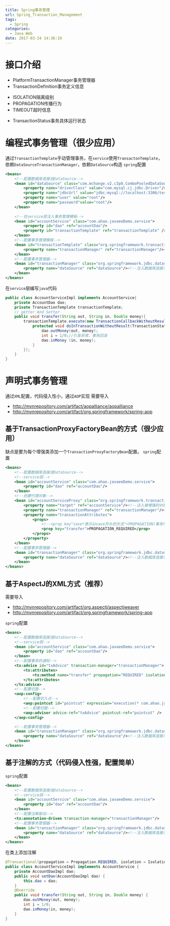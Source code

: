 ```yaml
---
title: Spring事务管理
url: Spring_Transaction_Management
tags:
  - Spring
categories:
  - Java Web
date: 2017-03-24 14:36:19
---
```


# 接口介绍
- PlatformTransactionManager事务管理器
- TransactionDefinition事务定义信息
 * ISOLATION隔离级别
 * PROPAGATION传播行为
 * TIMEOUT超时信息
- TransactionStatus事务具体运行状态

<!-- more -->

# 编程式事务管理（很少应用）
通过`TransactionTemplate`手动管理事务，在`service`使用`TransactonTemplate`，依赖`DataSourceTransactionManager`，依赖`DataSource`构造
`spring`配置
```xml
<beans>
    <!--配置数据库连接池DataSource-->
    <bean id="dataSource" class="com.mchange.v2.c3p0.ComboPooledDataSource">
        <property name="driverClass" value="com.mysql.cj.jdbc.Driver"/>
        <property name="jdbcUrl" value="jdbc:mysql://localhost:3306/test?serverTimeZone=GMT&useUnicode=true&characterEncoding=utf8"/>
        <property name="user" value="root"/>
        <property name="password"value="root"/>
    </bean>
    
    <!--在service层注入事务管理模板-->
    <bean id="accountService" class="com.ahao.javaeeDemo.service">
        <property id="dao" ref="accountDao"/>
        <property id="transactionTemplate" ref="transactionTemplate" />
    </bean>
    <!--配置事务管理模板-->
    <bean id="transactionTemplate" class="org.springframework.transaction.support.TransactionTemplate">
        <property name="transactionManager" ref="transactionManager"/><!--注入事务管理器-->
    </bean>    
    <!--配置事务管理器-->
    <bean id="transactionManager" class="org.springframework.jdbc.datasource.DataSourceTransactionManager">
        <property name="dataSource" ref="dataSource"/><!--注入数据库连接池-->
    </bean>
</beans>
```
在`service`层编写`java`代码
```java
public class AccountServiceImpl implements AccountService{
    private AccountDao dao;
    private TransactionTemplate transactionTemplate;
    // getter And Setter
    public void transfer(String out, String in, Double money){
        transactionTemplate.execute(new TransactionCallbackWithoutResult(){
            protected void doInTransactionWithoutResult(TransactionStatus status){
                dao.outMoney(out, money);
                int i = 1/0;//引发异常，事务回滚
                dao.inMoney (in, money);
            }
        });
    }
}
```


# 声明式事务管理
通过`XML`配置，代码侵入性小，通过`AOP`实现
需要导入
- http://mvnrepository.com/artifact/aopalliance/aopalliance
- http://mvnrepository.com/artifact/org.springframework/spring-aop 

## 基于TransactionProxyFactoryBean的方式（很少应用）
缺点是要为每个增强类添加一个`TransactionProxyFactoryBean`配置。
`spring`配置
```xml
<beans>
    <!--配置数据库连接池DataSource-->
    <!--service层-->
    <bean id="accountService" class="com.ahao.javaeeDemo.service">
        <property id="dao" ref="accountDao"/>
    </bean>
    <!--创建代理对象-->
    <bean id="accountServiceProxy" class="org.springframework.transaction.interceptor.TransactionProxyFactoryBean">
        <property name="target" ref="accountService"/><!--注入被增强的对象-->
        <property name="transactionManager" ref="transactionManager"/><!--注入事务管理器-->
        <property name="transactionAttributes">
            <props>
                <!--<prop key"save*表示以save开头的方法">PROPAGATION(事务传播行为),ISOLATION(事务隔离级别),readOnly(只读),-Exception(发生某些异常回滚),+Exception(发生某些异常不回滚)</prop>-->
                <prop key="transfer">PROPAGATION_REQUIRED</prop>
            </props>
        </property>
    </bean>    
    <!--配置事务管理器-->
    <bean id="transactionManager" class="org.springframework.jdbc.datasource.DataSourceTransactionManager">
        <property name="dataSource" ref="dataSource"/><!--注入数据库连接池-->
    </bean>
</beans>
```

## 基于AspectJ的XML方式（推荐）
需要导入    
- http://mvnrepository.com/artifact/org.aspectj/aspectjweaver 
- http://mvnrepository.com/artifact/org.springframework/spring-aop

`spring`配置
```xml
<beans>
    <!--配置数据库连接池DataSource-->
    <!--service层-->
    <bean id="accountService" class="com.ahao.javaeeDemo.service">
        <property id="dao" ref="accountDao"/>
    </bean>
    <!--配置事务的通知-->
    <tx:advice id="txAdvice" transaction-manager="transactionManager">
        <tx:attributes>
            <tx:method name="transfer" propagation="REQUIRED" isolation="DEFAULT" read-only="false" no-rollback-for="MyException1" rollback-for="MyException2" timeout="-1"/> 
        </tx:attributes>
    </tx:advice>
    <!--配置切面-->
    <aop:config>
        <!--配置切入点-->
        <aop:pointcut id="pointcut" expression="execution(* com.ahao.javaeeDemo.service.AccountService+.*(..))"/>
        <!--配置切面-->
        <aop:advisor advice-ref="txAdvice" pointcut-ref="pointcut" />
    </aop:config>

    <!--配置事务管理器-->
    <bean id="transactionManager" class="org.springframework.jdbc.datasource.DataSourceTransactionManager">
        <property name="dataSource" ref="dataSource"/><!--注入数据库连接池-->
    </bean>
</beans>
```

## 基于注解的方式（代码侵入性强，配置简单）

`spring`配置
```xml
<beans>
    <!--配置数据库连接池DataSource-->
    <!--service层-->
    <bean id="accountService" class="com.ahao.javaeeDemo.service">
        <property id="dao" ref="accountDao"/>
    </bean>
    <!--配置注解驱动-->
    <tx:annotation-driven transaction-manager="transactionManager"/>
    <!--配置事务管理器-->
    <bean id="transactionManager" class="org.springframework.jdbc.datasource.DataSourceTransactionManager">
        <property name="dataSource" ref="dataSource"/><!--注入数据库连接池-->
    </bean>
</beans>
```
在类上添加注解
```java
@Transactional(propagation = Propagation.REQUIRED, isolation = Isolation.DEFAULT,readOnly = false)
public class AccountServiceImpl implements AccountService {
    private AccountDaoImpl dao;
    public void setDao(AccountDaoImpl dao) {
        this.dao = dao;
    }
    @Override
    public void transfer(String out, String in, Double money) {
        dao.outMoney(out, money);
        int i = 1/0;
        dao.inMoney(in, money);
    }
}
```
